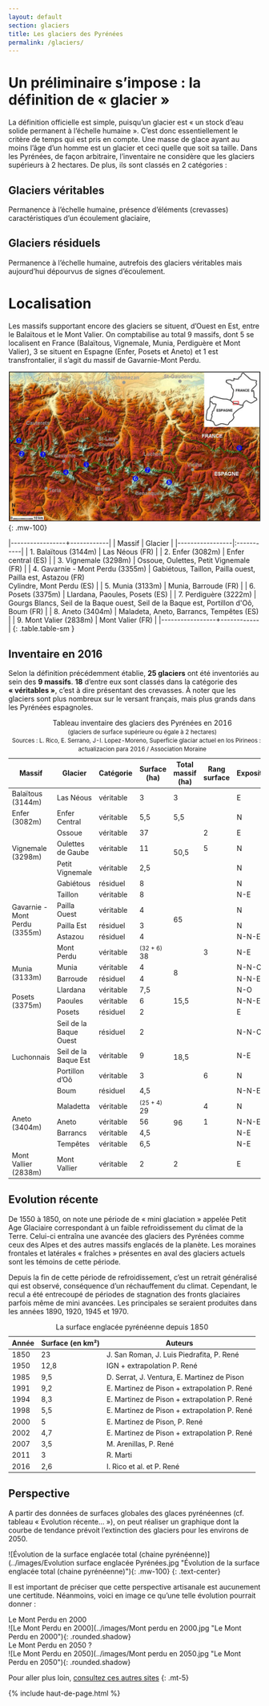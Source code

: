 ```yaml
---
layout: default
section: glaciers
title: Les glaciers des Pyrénées
permalink: /glaciers/
---
```


# Un préliminaire s’impose : la définition de « glacier »

La définition officielle est simple, puisqu’un glacier est « un stock d’eau solide permanent à l’échelle humaine ». C’est donc essentiellement le critère de temps qui est pris en compte. Une masse de glace ayant au moins l’âge d’un homme est un glacier et ceci quelle que soit sa taille. Dans les Pyrénées, de façon arbitraire, l’inventaire ne considère que les glaciers supérieurs à 2 hectares. De plus, ils sont classés en 2 catégories :

## Glaciers véritables

Permanence à l’échelle humaine, présence d’éléments (crevasses) caractéristiques d’un écoulement glaciaire,

## Glaciers résiduels

Permanence à l’échelle humaine, autrefois des glaciers véritables mais aujourd’hui dépourvus de signes d’écoulement.

# Localisation

Les massifs supportant encore des glaciers se situent, d’Ouest en Est, entre le Balaïtous et le Mont Valier. On comptabilise au total 9 massifs, dont 5 se localisent en France (Balaïtous, Vignemale, Munia, Perdiguère et Mont Valier), 3 se situent en Espagne (Enfer, Posets et Aneto) et 1 est transfrontalier, il s’agit du massif de Gavarnie-Mont Perdu.

![Carte de localisation des glaciers des Pyrénées](../images/carte-3.jpg "Carte de localisation des glaciers des Pyrénées"){: .mw-100}

|-----------------+------------|
| Massif | Glacier    |
|-----------------|:-----------|
| 1. Balaïtous (3144m)  | Las Néous (FR) |
| 2. Enfer (3082m)  | Enfer central (ES) |
| 3. Vignemale (3298m)  | Ossoue, Oulettes, Petit Vignemale (FR) |
| 4. Gavarnie - Mont Perdu (3355m)  | Gabiétous, Taillon, Pailla ouest, Pailla est, Astazou (FR)<br>Cylindre, Mont Perdu (ES) |
| 5. Munia (3133m) | Munia, Barroude (FR) |
| 6. Posets (3375m) | Llardana, Paoules, Posets (ES) |
| 7. Perdiguère (3222m) | Gourgs Blancs, Seil de la Baque ouest, Seil de la Baque est, Portillon d'Oô, Boum (FR) |
| 8. Aneto (3404m) | Maladeta, Aneto, Barrancs, Tempêtes (ES) |
| 9. Mont Valier (2838m) | Mont Valier (FR) |
|-----------------+------------|
{: .table.table-sm }

## Inventaire en 2016

Selon la définition précédemment établie, **25 glaciers** ont été inventoriés au sein des **9 massifs**. **18** d’entre eux sont classés dans la catégorie des **« véritables »**, c’est à dire présentant des crevasses. À noter que les glaciers sont plus nombreux sur le versant français, mais plus grands dans les Pyrénées espagnoles.

<div class="table-responsive">
  <table class="table table-bordered table-sm">
    <caption>
      Tableau inventaire des glaciers des Pyrénées en 2016
      <br>
      <small>(glaciers de surface supérieure ou égale à 2 hectares)</small>
      <br>
      <small>Sources : L. Rico, E. Serrano, J-I. Lopez-Moreno, Superficie glaciar
      actuel en los Pirineos : una actualizacion para 2016 / Association Moraine</small>
    </caption>
    <thead>
      <tr>
        <th>Massif</th>
        <th>Glacier</th>
        <th>Catégorie</th>
        <th>Surface (ha)</th>
        <th>Total massif (ha)</th>
        <th>Rang surface</th>
        <th>Exposition</th>
      </tr>
    </thead>
    <tbody>
      <tr>
        <td>Balaïtous (3144m)</td>
        <td>Las Néous</td>
        <td>véritable</td>
        <td class="text-end">3</td>
        <td class="text-end">3</td>
        <td class="text-end">&nbsp;</td>
        <td>E</td>
      </tr>
      <tr class="fst-italic">
        <td>Enfer (3082m)</td>
        <td>Enfer Central</td>
        <td>véritable</td>
        <td class="text-end">5,5</td>
        <td class="text-end">5,5</td>
        <td class="text-end">&nbsp;</td>
        <td>N</td>
      </tr>
      <tr>
        <td rowspan="3" class="align-middle">Vignemale (3298m)</td>
        <td>Ossoue</td>
        <td>véritable</td>
        <td class="text-end">37</td>
        <td rowspan="3" class="align-middle text-end">50,5</td>
        <td class="text-end">2</td>
        <td>E</td>
      </tr>
      <tr>
        <td>Oulettes de Gaube</td>
        <td>véritable</td>
        <td class="text-end">11</td>
        <td class="text-end">5</td>
        <td>N</td>
      </tr>
      <tr>
        <td>Petit Vignemale</td>
        <td>véritable</td>
        <td class="text-end">2,5</td>
        <td>&nbsp;</td>
        <td>N</td>
      </tr>
      <tr>
        <td rowspan="6" class="align-middle">Gavarnie - <span class="fst-italic">Mont Perdu</span> (3355m)</td>
        <td>Gabiétous</td>
        <td>résiduel</td>
        <td class="text-end">8</td>
        <td rowspan="6" class="align-middle text-end">65</td>
        <td>&nbsp;</td>
        <td>N</td>
      </tr>
      <tr>
        <td>Taillon</td>
        <td>véritable</td>
        <td class="text-end">8</td>
        <td>&nbsp;</td>
        <td>N-E</td>
      </tr>
      <tr>
        <td>Pailla Ouest</td>
        <td>véritable</td>
        <td class="text-end">4</td>
        <td>&nbsp;</td>
        <td>N</td>
      </tr>
      <tr>
        <td>Pailla Est</td>
        <td>résiduel</td>
        <td class="text-end">3</td>
        <td>&nbsp;</td>
        <td>N</td>
      </tr>
      <tr>
        <td>Astazou</td>
        <td>résiduel</td>
        <td class="text-end">4</td>
        <td>&nbsp;</td>
        <td>N-N-E</td>
      </tr>
      <tr class="fst-italic">
        <td>Mont Perdu</td>
        <td>véritable</td>
        <td class="text-end"><small class="text-muted">(32 + 6)</small> 38</td>
        <td class="text-end">3</td>
        <td>N-E</td>
      </tr>
      <tr>
        <td rowspan="2" class="align-middle">Munia (3133m)</td>
        <td>Munia</td>
        <td>véritable</td>
        <td class="text-end">4</td>
        <td rowspan="2" class="align-middle text-end">8</td>
        <td>&nbsp;</td>
        <td>N-N-O</td>
      </tr>
      <tr>
        <td>Barroude</td>
        <td>résiduel</td>
        <td class="text-end">4</td>
        <td>&nbsp;</td>
        <td>N-N-E</td>
      </tr>
      <tr class="fst-italic">
        <td rowspan="3" class="align-middle">Posets (3375m)</td>
        <td>Llardana</td>
        <td>véritable</td>
        <td class="text-end">7,5</td>
        <td rowspan="3" class="align-middle text-end">15,5</td>
        <td>&nbsp;</td>
        <td>N-O</td>
      </tr>
      <tr class="fst-italic">
        <td>Paoules</td>
        <td>véritable</td>
        <td class="text-end">6</td>
        <td>&nbsp;</td>
        <td>N-N-E</td>
      </tr>
      <tr class="fst-italic">
        <td>Posets</td>
        <td>résiduel</td>
        <td class="text-end">2</td>
        <td>&nbsp;</td>
        <td>E</td>
      </tr>
      <tr>
        <td rowspan="4" class="align-middle">Luchonnais</td>
        <td>Seil de la Baque Ouest</td>
        <td>résiduel</td>
        <td class="text-end">2</td>
        <td rowspan="4" class="align-middle text-end">18,5</td>
        <td>&nbsp;</td>
        <td>N-N-O</td>
      </tr>
      <tr>
        <td>Seil de la Baque Est</td>
        <td>véritable</td>
        <td class="text-end">9</td>
        <td>&nbsp;</td>
        <td>N-E</td>
      </tr>
      <tr>
        <td>Portillon d’Oô</td>
        <td>véritable</td>
        <td class="text-end">3</td>
        <td class="text-end">6</td>
        <td>N</td>
      </tr>
      <tr>
        <td>Boum</td>
        <td>résiduel</td>
        <td class="text-end">4,5</td>
        <td>&nbsp;</td>
        <td>N-N-E</td>
      </tr>
      <tr class="fst-italic">
        <td rowspan="4" class="align-middle">Aneto (3404m)</td>
        <td>Maladetta</td>
        <td>véritable</td>
        <td class="text-end"><small class="text-muted">(25 + 4)</small> 29</td>
        <td rowspan="4" class="align-middle text-end">96</td>
        <td class="text-end">4</td>
        <td>N</td>
      </tr>
      <tr class="fst-italic">
        <td>Aneto</td>
        <td>véritable</td>
        <td class="text-end">56</td>
        <td class="text-end">1</td>
        <td>N-N-E</td>
      </tr>
      <tr class="fst-italic">
        <td>Barrancs</td>
        <td>véritable</td>
        <td class="text-end">4,5</td>
        <td>&nbsp;</td>
        <td>N-E</td>
      </tr>
      <tr class="fst-italic">
        <td>Tempêtes</td>
        <td>véritable</td>
        <td class="text-end">6,5</td>
        <td>&nbsp;</td>
        <td>N-E</td>
      </tr>
      <tr>
        <td>Mont Vallier (2838m)</td>
        <td>Mont Vallier</td>
        <td>véritable</td>
        <td class="text-end">2</td>
        <td class="text-end">2</td>
        <td>&nbsp;</td>
        <td>E</td>
      </tr>
    </tbody>
  </table>
</div>


## Evolution récente

De 1550 à 1850, on note une période de « mini glaciation » appelée Petit Age Glaciaire correspondant à un faible refroidissement du climat de la Terre. Celui-ci entraîna une avancée des glaciers des Pyrénées comme ceux des Alpes et des autres massifs englacés de la planète. Les moraines frontales et latérales « fraîches » présentes en aval des glaciers actuels sont les témoins de cette période.

Depuis la fin de cette période de refroidissement, c’est un retrait généralisé qui est observé, conséquence d’un réchauffement du climat. Cependant, le recul a été entrecoupé de périodes de stagnation des fronts glaciaires parfois même de mini avancées. Les principales se seraient produites dans les années 1890, 1920, 1945 et 1970.


<table class="table">
  <caption>
  La surface englacée pyrénéenne depuis 1850
  </caption>
  <thead>
    <tr>
      <th>Année</th>
      <th>Surface (en km²)</th>
      <th>Auteurs</th>
    </tr>
  </thead>
  <tbody>
    <tr>
      <td>1850</td>
      <td>23</td>
      <td>J. San Roman, J. Luis Piedrafita, P. René</td>
    </tr>
    <tr>
      <td>1950</td>
      <td>12,8</td>
      <td>IGN + extrapolation P. René</td>
    </tr>
    <tr>
      <td>1985</td>
      <td>9,5</td>
      <td>D. Serrat, J. Ventura, E. Martinez de Pison</td>
    </tr>
    <tr>
      <td>1991</td>
      <td>9,2</td>
      <td>E. Martinez de Pison + extrapolation P. René</td>
    </tr>
    <tr>
      <td>1994</td>
      <td>8,3</td>
      <td>E. Martinez de Pison + extrapolation P. René</td>
    </tr>
    <tr>
      <td>1998</td>
      <td>5,5</td>
      <td>E. Martinez de Pison + extrapolation P. René</td>
    </tr>
    <tr>
      <td>2000</td>
      <td>5</td>
      <td>E. Martinez de Pison, P. René</td>
    </tr>
    <tr>
      <td>2002</td>
      <td>4,7</td>
      <td>E. Martinez de Pison + extrapolation P. René</td>
    </tr>
    <tr>
      <td>2007</td>
      <td>3,5</td>
      <td>M. Arenillas, P. René</td>
    </tr>
    <tr>
      <td>2011</td>
      <td>3</td>
      <td>R. Marti</td>
    </tr>
    <tr>
      <td>2016</td>
      <td>2,6</td>
      <td>I. Rico et al. et P. René</td>
    </tr>
  </tbody>
</table>

## Perspective

A partir des données de surfaces globales des glaces pyrénéennes (cf. tableau « Evolution récente… »), on peut réaliser un graphique dont la courbe de tendance prévoit l’extinction des glaciers pour les environs de 2050.


![Évolution de la surface englacée total (chaine pyrénéenne)](../images/Evolution surface englacée Pyrénées.jpg "Évolution de la surface englacée total (chaine pyrénéenne)"){: .mw-100}
{: .text-center}


Il est important de préciser que cette perspective artisanale est aucunement une certitude. Néanmoins, voici en image ce qu’une telle évolution pourrait donner :


<div class="row">
  <div class="col text-center">
  Le Mont Perdu en 2000
  <br>
  <span markdown="1">
  ![Le Mont Perdu en 2000](../images/Mont perdu en 2000.jpg "Le Mont Perdu en 2000"){: .rounded.shadow}
  </span>
  </div>
  <div class="col text-center">
  Le Mont Perdu en 2050 ?
  <br>
  <span markdown="1">
  ![Le Mont Perdu en 2050](../images/Mont perdu en 2050.jpg "Le Mont Perdu en 2050"){: .rounded.shadow}
  </span>
  </div>
</div>

Pour aller plus loin, [consultez ces autres sites](../association/liens/)
{: .mt-5}

{% include haut-de-page.html %}
